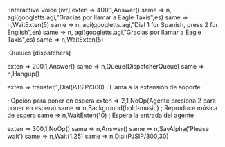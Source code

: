 ;Interactive Voice
[ivr]
exten => 400,1,Answer()
    same => n, agi(googletts.agi,"Gracias por llamar a Eagle Taxis",es)
    same => n,WaitExten(5)
    same => n, agi(googletts.agi,"Dial 1 for Spanish, press 2 for English",en)
    same => n, agi(googletts.agi,"Gracias por llamar a Eagle Taxis",es)
    same => n,WaitExten(5)


;Queues
[dispatchers]

exten => 200,1,Answer()
same => n,Queue(DispatcherQueue)
same => n,Hangup()

exten => transfer,1,Dial(PJSIP/300) ; Llama a la extensión de soporte

; Opción para poner en espera
exten => 2,1,NoOp(Agente presiona 2 para poner en espera)
same => n,Background(hold-music) ; Reproduce música de espera
same => n,WaitExten(10) ; Espera la entrada del agente

exten => 300,1,NoOp()
        same => n,Answer()
        same => n,SayAlpha('Please wait')
        same => n,Wait(1.25)
        same => n,Dial(PJSIP/300,30)

